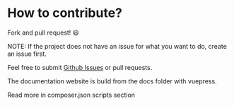 # How to contribute?

Fork and pull request! 😃

NOTE: If the project does not have an issue for what you want to do, create an issue first.

Feel free to submit [Github Issues](https://github.com/LibreCodeCoop/l10n/issues) or pull requests.

The documentation website is build from the docs folder with vuepress.

Read more in composer.json scripts section

